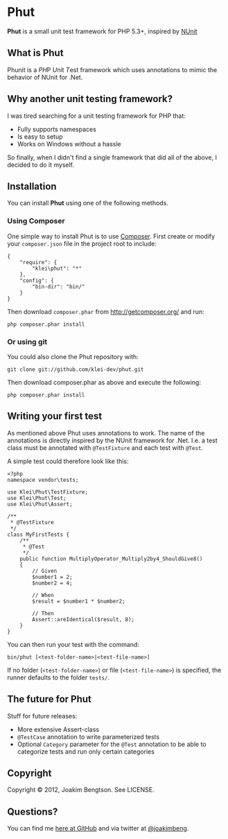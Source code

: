 Phut
======

**Phut** is a small unit test framework for PHP 5.3+, inspired by [NUnit](http://nunit.org)

What is Phut
--------------

Phunit is a *PH*P *U*nit *T*est framework which uses annotations to mimic the behavior of NUnit for .Net.

Why another unit testing framework?
-----------------------------------

I was tired searching for a unit testing framework for PHP that:

  * Fully supports namespaces
  * Is easy to setup
  * Works on Windows without a hassle

So finally, when I didn't find a single framework that did all of the above, I decided to do it myself.

Installation
---------------

You can install **Phut** using one of the following methods.

### Using Composer

One simple way to install Phut is to use [Composer](http://getcomposer.org/). First create or modify your ```composer.json``` file in the project root to include:

    {
        "require": {
            "klei\phut": "*"
        },
        "config": {
            "bin-dir": "bin/"
        }
    }

Then download ```composer.phar``` from http://getcomposer.org/ and run:

    php composer.phar install

### Or using git

You could also clone the Phut repository with:

    git clone git://github.com/klei-dev/phut.git

Then download composer.phar as above and execute the following:

    php composer.phar install


Writing your first test
-----------------------

As mentioned above Phut uses annotations to work. The name of the annotations is directly inspired by the NUnit framework for .Net. I.e. a test class must be annotated with ```@TestFixture``` and each test with ```@Test```.

A simple test could therefore look like this:

    <?php
    namespace vendor\tests;

    use Klei\Phut\TestFixture;
    use Klei\Phut\Test;
    use Klei\Phut\Assert;

    /**
     * @TestFixture
     */
    class MyFirstTests {
    	/**
    	 * @Test
    	 */
    	public function MultiplyOperator_Multiply2by4_ShouldGive8()
    	{
    		// Given
    		$number1 = 2;
    		$number2 = 4;

    		// When
    		$result = $number1 * $number2;

    		// Then
    		Assert::areIdentical($result, 8);
    	}
    }

You can then run your test with the command:

    bin/phut [<test-folder-name>|<test-file-name>]

If no folder (```<test-folder-name>```) or file (```<test-file-name>```) is specified, the runner defaults to the folder ```tests/```.

The future for Phut
-------------------

Stuff for future releases:

* More extensive Assert-class
* ```@TestCase``` annotation to write parameterized tests
* Optional ```Category``` parameter for the ```@Test``` annotation to be able to categorize tests and run only certain categories

Copyright
---------

Copyright © 2012, Joakim Bengtson. See LICENSE.

Questions?
----------

You can find me [here at GitHub](http://github.com/joakimbeng) and via twitter at [@joakimbeng](http://twitter.com/joakimbeng).